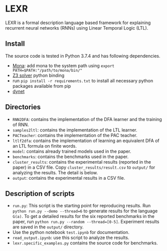 # LEXR

LEXR is a formal description language based framework for explaining recurrent neural networks (RNNs) using Linear Temporal Logic (LTL). 

## Install
The source code is tested in Python 3.7.4 and has following dependencies.
 - [Mona](http://www.brics.dk/mona/): add mona to the system path using `export PATH=$PATH:"/path/to/mona/bin/"`
 - [Z3 solver](https://github.com/Z3Prover/z3) python binding
 - run `pip install -r requirements.txt` to install all necessary python packages available from pip
 - [dynet](https://dynet.readthedocs.io/en/latest/python.html#installing-dynet-for-python)

 ## Directories
 - `RNN2DFA`: contains the implementation of the DFA learner and the training of RNN.
 - `samples2ltl`: contains the implementation of the LTL learner.
 - `PACTeacher`: contains the  implementation of the PAC teacher.
 - `ltlf2dfa`: contains the implementation of learning an equivalent DFA of an LTL formula on finite words.
 - `model`: contains already trained models used in the paper.
 - `benchmarks`: contains the  benchmarks used in the paper.
 - `cluster_results`: contains the experimental results (reported in the paper) in a CSV file. Copy `cluster_results/result.csv` to `output/` for analyzing the results. The detail is below.
 - `output`: contains the experimental results in a CSV file. 


 ## Description of scripts
 - `run.py`: This script is the starting point for reproducing results. Run `python run.py --demo --thread=6` to generate results for the language `G(a)`. To get a detailed results for the six reported benchmarks in the paper, run `python run.py --random --thread=[0-5]`. Experiment results are saved in the `output/` directory.  
 - Use the python notebook `test.ipynb` for documentation.
 - `read_output.ipynb`: use this script to analyze the results. 
 - `lexr.specific_examples.py` contains the source code for benchmarks.



